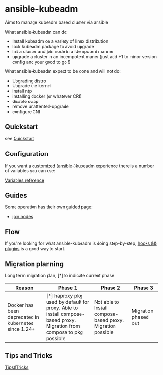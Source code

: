 # ansible-kubeadm

Aims to manage kubeadm based cluster via ansible

What ansible-kubeadm can do:
  - Install kubeadm on a variety of linux distribution
  - lock kubeadm package to avoid upgrade
  - init a cluster and join node in a idempotent manner
  - upgrade a cluster in an indempotent maner (just add +1 to minor version config and your good to go !)

What ansible-kubeadm expect to be done and will not do:
  - Upgrading distro
  - Upgrade the kernel
  - install ntp
  - installing docker (or whatever CRI)
  - disable swap
  - remove unattented-upgrade
  - configure CNI


## Quickstart

see [Quickstart](docs/quickstart.md)


## Configuration

If you want a customized (ansible-)kubeadm experience there is a number of variables you can use:

[Variables reference](docs/variables.md)


## Guides

Some operation has their own guided page:

- [join nodes](docs/guides/join_nodes.md)


## Flow

If you're looking for what ansible-kubeadm is doing step-by-step, [hooks && plugins](docs/hooks_and_plugins.md) is a good way to start.


## Migration planning

Long term migration plan, [*] to indicate current phase

| Reason                                               | Phase 1                                                                                                            | Phase 2                                                         | Phase 3              |
|------------------------------------------------------|--------------------------------------------------------------------------------------------------------------------|-----------------------------------------------------------------|----------------------|
| Docker has been deprecated in kubernetes since 1.24+ | [*] haproxy pkg used by default for proxy. Able to install compose-based proxy. Migration from compose to pkg possible | Not able to install compose-based proxy. Migration possible | Migration phased out |


## Tips and Tricks

[Tips&Tricks](docs/tips_tricks.md)
